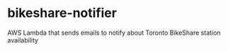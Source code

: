 # bikeshare-notifier
AWS Lambda that sends emails to notify about Toronto BikeShare station availability
